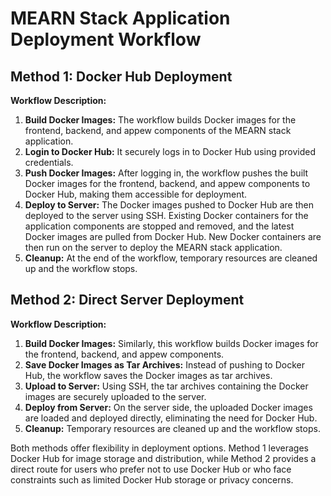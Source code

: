 <!DOCTYPE html>
<html lang="en">
<head>
<meta charset="UTF-8">
<meta name="viewport" content="width=device-width, initial-scale=1.0">
<title>MEARN Stack Application Deployment Workflow</title>
</head>
<body>

<h1>MEARN Stack Application Deployment Workflow</h1>

<h2>Method 1: Docker Hub Deployment</h2>

<p><strong>Workflow Description:</strong></p>

<ol>
  <li><strong>Build Docker Images:</strong> The workflow builds Docker images for the frontend, backend, and appew components of the MEARN stack application.</li>
   
  <li><strong>Login to Docker Hub:</strong> It securely logs in to Docker Hub using provided credentials.</li>
   
  <li><strong>Push Docker Images:</strong> After logging in, the workflow pushes the built Docker images for the frontend, backend, and appew components to Docker Hub, making them accessible for deployment.</li>

  <li><strong>Deploy to Server:</strong> The Docker images pushed to Docker Hub are then deployed to the server using SSH. Existing Docker containers for the application components are stopped and removed, and the latest Docker images are pulled from Docker Hub. New Docker containers are then run on the server to deploy the MEARN stack application.</li>

  <li><strong>Cleanup:</strong> At the end of the workflow, temporary resources are cleaned up and the workflow stops.</li>
</ol>

<h2>Method 2: Direct Server Deployment</h2>

<p><strong>Workflow Description:</strong></p>

<ol>
  <li><strong>Build Docker Images:</strong> Similarly, this workflow builds Docker images for the frontend, backend, and appew components.</li>

  <li><strong>Save Docker Images as Tar Archives:</strong> Instead of pushing to Docker Hub, the workflow saves the Docker images as tar archives.</li>

  <li><strong>Upload to Server:</strong> Using SSH, the tar archives containing the Docker images are securely uploaded to the server.</li>

  <li><strong>Deploy from Server:</strong> On the server side, the uploaded Docker images are loaded and deployed directly, eliminating the need for Docker Hub.</li>

  <li><strong>Cleanup:</strong> Temporary resources are cleaned up and the workflow stops.</li>
</ol>

<p>Both methods offer flexibility in deployment options. Method 1 leverages Docker Hub for image storage and distribution, while Method 2 provides a direct route for users who prefer not to use Docker Hub or who face constraints such as limited Docker Hub storage or privacy concerns.</p>

</body>
</html>
